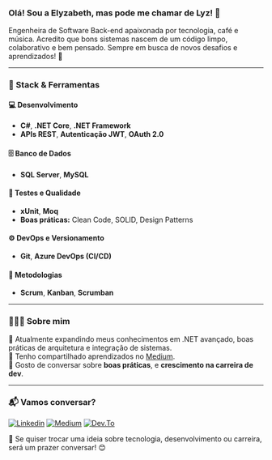 ### Olá! Sou a Elyzabeth, mas pode me chamar de Lyz! 👋  

Engenheira de Software Back-end apaixonada por tecnologia, café e música.
Acredito que bons sistemas nascem de um código limpo, colaborativo e bem pensado.
Sempre em busca de novos desafios e aprendizados! 🚀

---

### 🧠 Stack & Ferramentas  

#### 💻 **Desenvolvimento**
- **C#**, **.NET Core**, **.NET Framework**  
- **APIs REST**, **Autenticação JWT**, **OAuth 2.0**

#### 🗄️ **Banco de Dados**
- **SQL Server**, **MySQL**

#### 🧪 **Testes e Qualidade**
- **xUnit**, **Moq**  
- **Boas práticas:** Clean Code, SOLID, Design Patterns

#### ⚙️ **DevOps e Versionamento**
- **Git**, **Azure DevOps (CI/CD)**  

#### 🚀 **Metodologias**
- **Scrum**, **Kanban**, **Scrumban**

---

### 👩🏽‍💻 Sobre mim  

🌱 Atualmente expandindo meus conhecimentos em .NET avançado, boas práticas de arquitetura e integração de sistemas.  
📝 Tenho compartilhado aprendizados no [Medium](https://elyzabethsilva.medium.com/).  
💭 Gosto de conversar sobre **boas práticas**, e **crescimento na carreira de dev**. 

---

### 📬 Vamos conversar?  

[![Linkedin](https://img.shields.io/badge/LinkedIn-0077B5?style=for-the-badge&logo=linkedin&logoColor=white&link=https://www.linkedin.com/in/elyzabethsilva/)](https://www.linkedin.com/in/elyzabethsilva/) 
[![Medium](https://img.shields.io/badge/Medium-12100E?style=for-the-badge&logo=medium&logoColor=white&link=https://elyzabethsilva.medium.com/)](https://elyzabethsilva.medium.com/) 
[![Dev.To](https://img.shields.io/badge/dev.to-0A0A0A?style=for-the-badge&logo=devdotto&logoColor=white&link=https://dev.to/elyzabethsilva/)](https://dev.to/elyzabethsilva)  


💌 Se quiser trocar uma ideia sobre tecnologia, desenvolvimento ou carreira, será um prazer conversar! 😊
